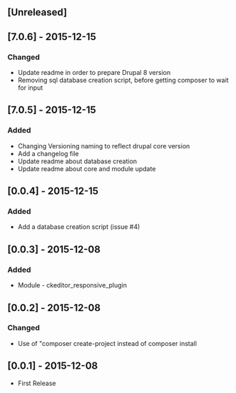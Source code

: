 ## [Unreleased]


## [7.0.6] - 2015-12-15
### Changed
- Update readme in order to prepare Drupal 8 version
- Removing sql database creation script, before getting composer to wait for input

## [7.0.5] - 2015-12-15
### Added
- Changing Versioning naming to reflect drupal core version 
- Add a changelog file
- Update readme about database creation
- Update readme about core and module update

## [0.0.4] - 2015-12-15
### Added
- Add a database creation script (issue #4)

## [0.0.3] - 2015-12-08
### Added
- Module - ckeditor_responsive_plugin

## [0.0.2] - 2015-12-08
### Changed
- Use of "composer create-project instead of composer install

## [0.0.1] - 2015-12-08
- First Release
